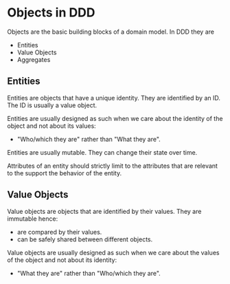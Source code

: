 # Objects in DDD

Objects are the basic building blocks of a domain model. In DDD they are 

* Entities
* Value Objects
* Aggregates

## Entities

Entities are objects that have a unique identity. They are identified by an ID. The ID is usually a value object.

Entities are usually designed as such when we care about the identity of the object and not about its values:

- "Who/which they are" rather than "What they are".

Entities are usually mutable. They can change their state over time. 

Attributes of an entity should strictly limit to the attributes that are relevant to the support the behavior of the entity.

## Value Objects

Value objects are objects that are identified by their values.
They are immutable hence:

* are compared by their values.
* can be safely shared between different objects.

Value objects are usually designed as such when we care about the values of the object and not about its identity:

- "What they are" rather than "Who/which they are".
